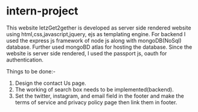 # intern-project
This website letzGet2gether is developed as server side rendered website using html,css,javascript,jquery, ejs as templating engine.
For backend I used the express js framework of node js along with mongoDB(NoSql) database. Further used mongoBD atlas for hosting the database.
Since the website is server side rendered, I used the passport js, oauth for authentication.

Things to be done:-
1) Design the contact Us page.
2) The working of search box needs to be implemented(backend).
3) Set the twitter, instagram, and email field in the footer and make the terms of service and privacy policy page then link them in footer.

